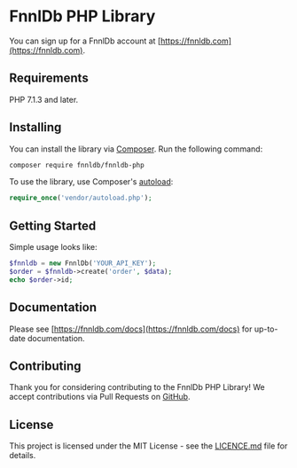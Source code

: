 # FnnlDb PHP Library

You can sign up for a FnnlDb account at [https://fnnldb.com](https://fnnldb.com).

## Requirements

PHP 7.1.3 and later.

## Installing

You can install the library via [Composer](http://getcomposer.org/). Run the following command:

```bash
composer require fnnldb/fnnldb-php
```

To use the library, use Composer's [autoload](https://getcomposer.org/doc/01-basic-usage.md#autoloading):

```php
require_once('vendor/autoload.php');
```

## Getting Started

Simple usage looks like:

```php
$fnnldb = new FnnlDb('YOUR_API_KEY');
$order = $fnnldb->create('order', $data);
echo $order->id;
```

## Documentation

Please see [https://fnnldb.com/docs](https://fnnldb.com/docs) for up-to-date documentation.

## Contributing

Thank you for considering contributing to the FnnlDb PHP Library! We accept contributions via Pull Requests on [GitHub](https://github.com/fnnldb/fnnldb-php).

## License

This project is licensed under the MIT License - see the [LICENCE.md](LICENCE.md) file for details.
